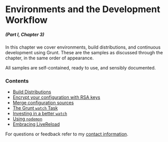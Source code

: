 # Environments and the Development Workflow

##### _(Part I, Chapter 3)_

In this chapter we cover environments, build distributions, and continuous development using Grunt. These are the samples as discussed through the chapter, in the same order of appearance.

All samples are self-contained, ready to use, and sensibly documented.

### Contents

- [Build Distributions](https://github.com/bevacqua/buildfirst/tree/master/ch03/01_distribution-config)
- [Encrypt your configuration with RSA keys](https://github.com/bevacqua/buildfirst/tree/master/ch03/02_rsa-config-encryption)
- [Merge configuration sources](https://github.com/bevacqua/buildfirst/tree/master/ch03/03_merging-config)
- [The Grunt `watch` Task](https://github.com/bevacqua/buildfirst/tree/master/ch03/04_watch-task)
- [Investing in a better `watch`](https://github.com/bevacqua/buildfirst/tree/master/ch03/05_better-watch-closely)
- [Using `nodemon`](https://github.com/bevacqua/buildfirst/tree/master/ch03/06_nodemon)
- [Embracing LiveReload](https://github.com/bevacqua/buildfirst/tree/master/ch03/07_livereload)

For questions or feedback refer to my [contact information](https://github.com/bevacqua/buildfirst#feedback).
